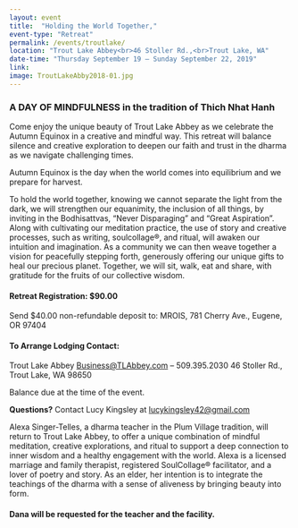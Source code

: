 ```yaml
---
layout: event
title:  "Holding the World Together,"
event-type: "Retreat"
permalink: /events/troutlake/
location: "Trout Lake Abbey<br>46 Stoller Rd.,<br>Trout Lake, WA"
date-time: "Thursday September 19 – Sunday September 22, 2019"
link: 
image: TroutLakeAbby2018-01.jpg
---
```


### A DAY OF MINDFULNESS in the tradition of Thich Nhat Hanh

Come enjoy the unique beauty of Trout Lake Abbey as we celebrate the Autumn Equinox in a
creative and mindful way. This retreat will balance silence and creative exploration to deepen our faith and trust in the dharma as we navigate challenging times.
  
Autumn Equinox is the day when the world comes into equilibrium and we prepare for harvest.

To hold the world together, knowing we cannot separate the light from the dark, we will strengthen
our equanimity, the inclusion of all things, by inviting in the Bodhisattvas, “Never Disparaging” and
“Great Aspiration”. Along with cultivating our meditation practice, the use of story and creative
processes, such as writing, soulcollage®, and ritual, will awaken our intuition and imagination. As a
community we can then weave together a vision for peacefully stepping forth, generously offering
our unique gifts to heal our precious planet. Together, we will sit, walk, eat and share, with gratitude for the fruits of our collective wisdom.

#### Retreat Registration: $90.00
Send $40.00 non-refundable deposit to:
MROIS, 781 Cherry Ave.,
Eugene, OR 97404

#### To Arrange Lodging Contact:
Trout Lake Abbey
Business@TLAbbey.com – 509.395.2030
46 Stoller Rd., Trout Lake, WA 98650

Balance due at the time of the event.

<strong>Questions?</strong> Contact Lucy Kingsley at lucykingsley42@gmail.com

Alexa Singer-Telles, a dharma teacher in the Plum Village tradition, will return to Trout
Lake Abbey, to offer a unique combination of mindful meditation, creative explorations, and
ritual to support a deep connection to inner wisdom and a healthy engagement with the
world. Alexa is a licensed marriage and family therapist, registered SoulCollage® facilitator,
and a lover of poetry and story. As an elder, her intention is to integrate the teachings of the dharma with a sense of aliveness by bringing beauty into form.

#### Dana will be requested for the teacher and the facility.
